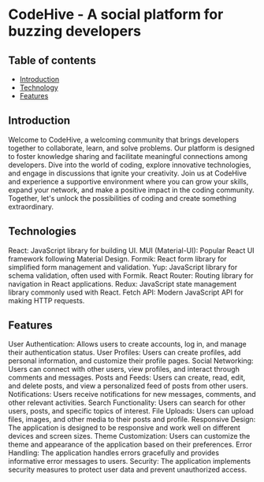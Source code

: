 # CodeHive - A social platform for buzzing developers

## Table of contents
- [Introduction](#introduction)
- [Technology](#technology)
- [Features](#features)

## Introduction
Welcome to CodeHive, a welcoming community that brings developers together to collaborate, learn, and solve problems. Our platform is designed to foster knowledge sharing and facilitate meaningful connections among developers. Dive into the world of coding, explore innovative technologies, and engage in discussions that ignite your creativity. Join us at CodeHive and experience a supportive environment where you can grow your skills, expand your network, and make a positive impact in the coding community. Together, let's unlock the possibilities of coding and create something extraordinary.

## Technologies
React: JavaScript library for building UI.
MUI (Material-UI): Popular React UI framework following Material Design.
Formik: React form library for simplified form management and validation.
Yup: JavaScript library for schema validation, often used with Formik.
React Router: Routing library for navigation in React applications.
Redux: JavaScript state management library commonly used with React.
Fetch API: Modern JavaScript API for making HTTP requests.

## Features
User Authentication: Allows users to create accounts, log in, and manage their authentication status.
User Profiles: Users can create profiles, add personal information, and customize their profile pages.
Social Networking: Users can connect with other users, view profiles, and interact through comments and messages.
Posts and Feeds: Users can create, read, edit, and delete posts, and view a personalized feed of posts from other users.
Notifications: Users receive notifications for new messages, comments, and other relevant activities.
Search Functionality: Users can search for other users, posts, and specific topics of interest.
File Uploads: Users can upload files, images, and other media to their posts and profile.
Responsive Design: The application is designed to be responsive and work well on different devices and screen sizes.
Theme Customization: Users can customize the theme and appearance of the application based on their preferences.
Error Handling: The application handles errors gracefully and provides informative error messages to users.
Security: The application implements security measures to protect user data and prevent unauthorized access.